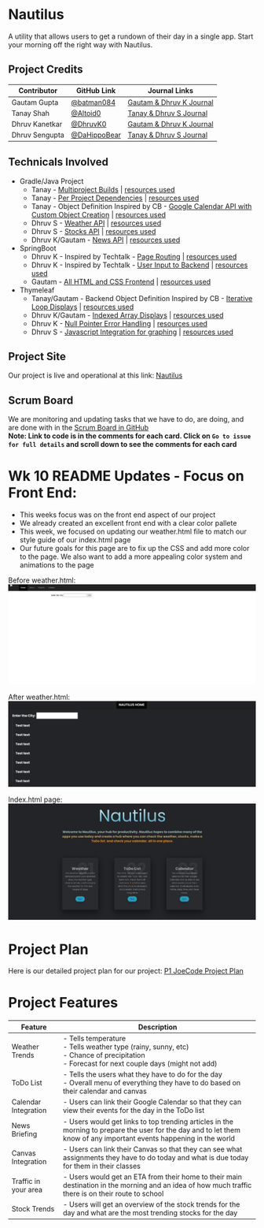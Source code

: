 # Nautilus
A utility that allows users to get a rundown of their day in a single app. Start your morning off the right way with Nautilus.

## Project Credits
Contributor | GitHub Link | Journal Links
----------- | ----------- | -------------
Gautam Gupta | [@batman084](https://github.com/batman084) | [Gautam & Dhruv K Journal](https://docs.google.com/document/d/1tCDVj-Cb-zR5BkXZF6V9x2aPzR__5qMSUu2iNDu2oko/edit?usp=sharing)
Tanay Shah | [@Altoid0](https://github.com/Altoid0) | [Tanay & Dhruv S Journal](https://docs.google.com/document/d/1g60S7gscwpYl4oalQHzpsQa1RahPRVd42iXyDRPMrnE/edit?usp=sharing)
Dhruv Kanetkar | [@DhruvK0](https://github.com/DhruvK0) | [Gautam & Dhruv K Journal](https://docs.google.com/document/d/1tCDVj-Cb-zR5BkXZF6V9x2aPzR__5qMSUu2iNDu2oko/edit?usp=sharing)
Dhruv Sengupta | [@DaHippoBear](https://github.com/DaHippoBear) | [Tanay & Dhruv S Journal](https://docs.google.com/document/d/1g60S7gscwpYl4oalQHzpsQa1RahPRVd42iXyDRPMrnE/edit?usp=sharing)

## Technicals Involved
* Gradle/Java Project
  * Tanay - [Multiproject Builds](https://github.com/Altoid0/Nautilus/blob/master/settings.gradle) | [resources used](https://docs.gradle.org/current/samples/sample_building_java_applications_multi_project.html)
  * Tanay - [Per Project Dependencies](https://github.com/Altoid0/Nautilus/blob/master/menu/build.gradle) | [resources used](https://spring.io/guides/gs/gradle/)
  * Tanay - Object Definition Inspired by CB - [Google Calendar API with Custom Object Creation](https://github.com/Altoid0/Nautilus/blob/master/calendar/src/main/Java/com/calendar/CalendarRequest.java) | [resources used](https://developers.google.com/calendar/quickstart/java)
  * Dhruv S - [Weather API](https://github.com/Altoid0/Nautilus/blob/master/menu/src/main/java/com/nautilus/ApiCall.java) | [resources used](https://openweathermap.org/current)
  * Dhruv S - [Stocks API](https://github.com/Altoid0/Nautilus/blob/master/menu/src/main/java/com/nautilus/StockEval.java) | [resources used](https://polygon.io/)
  * Dhruv K/Gautam - [News API](https://github.com/Altoid0/Nautilus/blob/master/menu/src/main/java/com/nautilus/NewsCall.java) | [resources used](https://newsapi.org/)
* SpringBoot
  * Dhruv K - Inspired by Techtalk - [Page Routing](https://github.com/Altoid0/Nautilus/blob/master/menu/src/main/java/com/nautilus/NautilusApplicationController.java#L20) | [resources used](https://github.com/nighthawkcoders/spring-idea/blob/master/src/main/java/com/example/lessons/controllers/_MainController.java)
  * Dhruv K - Inspired by Techtalk - [User Input to Backend](https://github.com/Altoid0/Nautilus/blob/master/menu/src/main/java/com/nautilus/NautilusApplicationController.java#L21) | [resources used](https://github.com/nighthawkcoders/spring-idea/blob/master/src/main/java/com/example/lessons/controllers/_MainController.java)
  * Gautam - [All HTML and CSS Frontend](https://github.com/Altoid0/Nautilus/tree/master/menu/src/main/resources) | [resources used](https://www.w3schools.com/)
* Thymeleaf
  * Tanay/Gautam - Backend Object Definition Inspired by CB - [Iterative Loop Displays](https://github.com/Altoid0/Nautilus/blob/master/menu/src/main/resources/templates/calendar.html#L34) | [resources used](https://stackoverflow.com/questions/43266112/how-to-display-the-collection-of-objects-with-for-each-loop-in-thymeleaf/43267021)
  * Dhruv K/Gautam - [Indexed Array Displays]() | [resources used](https://www.baeldung.com/thymeleaf-iteration)
  * Dhruv K - [Null Pointer Error Handling]() | [resources used](https://attacomsian.com/blog/thymeleaf-handling-null-values)
  * Dhruv S - [Javascript Integration for graphing](https://github.com/Altoid0/Nautilus/blob/master/menu/src/main/resources/templates/stock.html) | [resources used](https://visjs.github.io/vis-timeline/docs/graph2d/)

## Project Site
Our project is live and operational at this link: [Nautilus](http://76.176.51.196/)

## Scrum Board
We are monitoring and updating tasks that we have to do, are doing, and are done with in the [Scrum Board in GitHub](https://github.com/Altoid0/Nautilus/projects/1)  
**Note: Link to code is in the comments for each card. Click on `Go to issue for full details` and scroll down to see the comments for each card**  

# Wk 10 README Updates - Focus on Front End:
- This weeks focus was on the front end aspect of our project  
- We already created an excellent front end with a clear color pallete  
- This week, we focused on updating our weather.html file to match our style guide of our index.html page
- Our future goals for this page are to fix up the CSS and add more color to the page. We also want to add a more appealing color system and animations to the page

Before weather.html: ![](https://github.com/Altoid0/Nautilus/blob/master/assets/Weather_OldPage.png)

After weather.html: ![](https://github.com/Altoid0/Nautilus/blob/master/assets/Weather_HomePage.png)

Index.html page: ![](https://github.com/Altoid0/Nautilus/blob/master/assets/Index_HomePage.png)

# Project Plan
Here is our detailed project plan for our project: [P1 JoeCode Project Plan](https://docs.google.com/document/d/1m7wAU9ol465JiQeQv9NltoqsjlFo8B8UNO8IeDBx2rU/edit?usp=sharing)  

# Project Features
Feature | Description
------- | ---------------------------------------
Weather Trends | - Tells temperature  <br>- Tells weather type (rainy, sunny, etc)<br>  - Chance of precipitation<br>  - Forecast for next couple days (might not add)<br>  
ToDo List | - Tells the users what they have to do for the day<br>  - Overall menu of everything they have to do based on their calendar and canvas  
Calendar Integration | - Users can link their Google Calendar so that they can view their events for the day in the ToDo list  
News Briefing | - Users would get links to top trending articles in the morning to prepare the user for the day and to let them know of any important events happening in the world  
Canvas Integration | - Users can link their Canvas so that they can see what assignments they have to do today and what is due today for them in their classes  
Traffic in your area | - Users would get an ETA from their home to their main destination in the morning and an idea of how much traffic there is on their route to school  
Stock Trends | - Users will get an overview of the stock trends for the day and what are the most trending stocks for the day  
